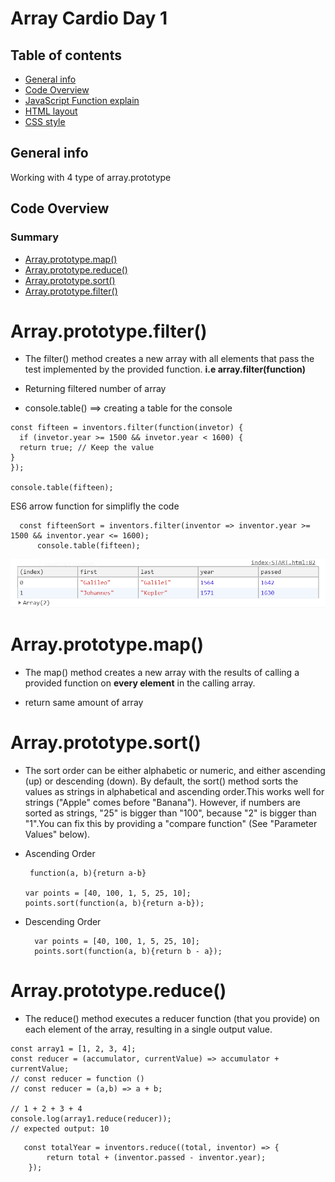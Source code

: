 # Array Cardio Day 1

## Table of contents

- [General info](#general-info)
- [Code Overview](#Code-Overview)
- [JavaScript Function explain](#JavaScript-Function-explain)
- [HTML layout](#HTML-layout)
- [CSS style](#CSS-style)

## General info

Working with 4 type of array.prototype

## Code Overview

### Summary

- [Array.prototype.map()](https://developer.mozilla.org/en-US/docs/Web/JavaScript/Reference/Global_Objects/Array/map)
- [Array.prototype.reduce()](https://developer.mozilla.org/en-US/docs/Web/JavaScript/Reference/Global_Objects/Array/Reduce)
- [Array.prototype.sort()](https://developer.mozilla.org/en-US/docs/Web/JavaScript/Reference/Global_Objects/Array/Sort)
- [Array.prototype.filter()](https://developer.mozilla.org/en-US/docs/Web/JavaScript/Reference/Global_Objects/Array/Filter)

# Array.prototype.filter()

- The filter() method creates a new array with all elements that pass the test implemented by the provided function. **i.e array.filter(function)**

- Returning filtered number of array

- console.table() ==> creating a table for the console

```
const fifteen = inventors.filter(function(invetor) {
  if (invetor.year >= 1500 && invetor.year < 1600) {
  return true; // Keep the value
}
});

console.table(fifteen);
```

ES6 arrow function for simplifly the code

```
  const fifteenSort = inventors.filter(inventor => inventor.year >= 1500 && inventor.year <= 1600);
      console.table(fifteen);

```

![Image](https://github.com/elvykiung/JavaScript30/blob/master/04%20-%20Array%20Cardio%20Day%201/imgs/filter.PNG?raw=true)

# Array.prototype.map()

- The map() method creates a new array with the results of calling a provided function on **every element** in the calling array.

- return same amount of array

# Array.prototype.sort()

- The sort order can be either alphabetic or numeric, and either ascending (up) or descending (down). By default, the sort() method sorts the values as strings in alphabetical and ascending order.This works well for strings ("Apple" comes before "Banana"). However, if numbers are sorted as strings, "25" is bigger than "100", because "2" is bigger than "1".You can fix this by providing a "compare function" (See "Parameter Values" below).

* Ascending Order

       function(a, b){return a-b}

      var points = [40, 100, 1, 5, 25, 10];
      points.sort(function(a, b){return a-b});

* Descending Order

        var points = [40, 100, 1, 5, 25, 10];
        points.sort(function(a, b){return b - a});

# Array.prototype.reduce()

- The reduce() method executes a reducer function (that you provide) on each element of the array, resulting in a single output value.

```
const array1 = [1, 2, 3, 4];
const reducer = (accumulator, currentValue) => accumulator + currentValue;
// const reducer = function ()
// const reducer = (a,b) => a + b;

// 1 + 2 + 3 + 4
console.log(array1.reduce(reducer));
// expected output: 10
```

```
   const totalYear = inventors.reduce((total, inventor) => {
        return total + (inventor.passed - inventor.year);
    });

```

